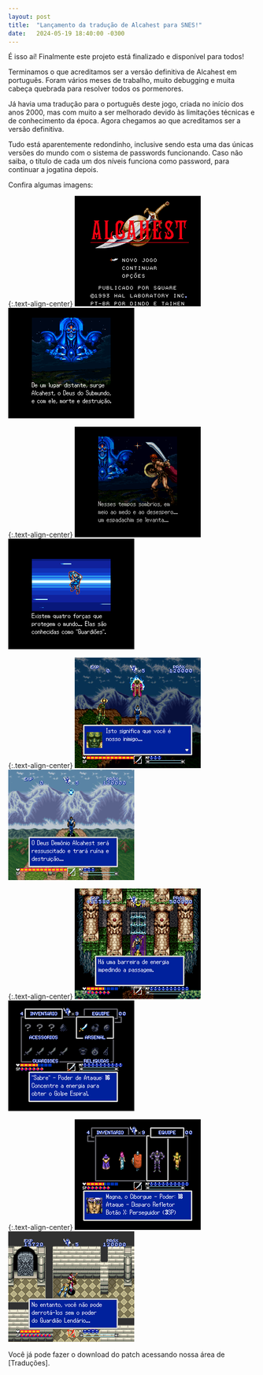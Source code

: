 ```yaml
---
layout: post
title:  "Lançamento da tradução de Alcahest para SNES!"
date:   2024-05-19 18:40:00 -0300
---
```


É isso aí! Finalmente este projeto está finalizado e disponível para todos!

Terminamos o que acreditamos ser a versão definitiva de Alcahest em português. Foram vários meses de trabalho, muito debugging e muita cabeça quebrada para resolver todos os pormenores. 

Já havia uma tradução para o português deste jogo, criada no início dos anos 2000, mas com muito a ser melhorado devido às limitações técnicas e de conhecimento da época. Agora chegamos ao que acreditamos ser a versão definitiva. 

Tudo está aparentemente redondinho, inclusive sendo esta uma das únicas versões do mundo com o sistema de passwords funcionando. Caso não saiba, o título de cada um dos níveis funciona como password, para continuar a jogatina depois.

Confira algumas imagens:

{:.text-align-center}
![Alcahest em Português 1](/img/misc/alcahest_0.png)
![Alcahest em Português 2](/img/misc/alcahest_1.png)

{:.text-align-center}
![Alcahest em Português 3](/img/misc/alcahest_2.png)
![Alcahest em Português 4](/img/misc/alcahest_3.png)

{:.text-align-center}
![Alcahest em Português 5](/img/misc/alcahest_4.png)
![Alcahest em Português 6](/img/misc/alcahest_5.png)

{:.text-align-center}
![Alcahest em Português 7](/img/misc/alcahest_6.png)
![Alcahest em Português 8](/img/misc/alcahest_7.png)

{:.text-align-center}
![Alcahest em Português 9](/img/misc/alcahest_8.png)
![Alcahest em Português 10](/img/misc/alcahest_9.png)

Você já pode fazer o download do patch acessando nossa área de [Traduções].